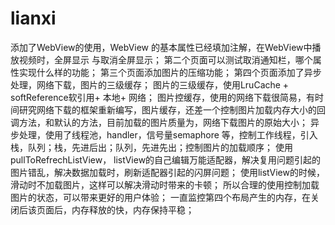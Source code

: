 # lianxi
添加了WebView的使用，WebView 的基本属性已经填加注解，在WebView中播放视频时，全屏显示 与取消全屏显示；
第二个页面可以测试取消通知栏，哪个属性实现什么样的功能；
第三个页面添加图片的压缩功能；
第四个页面添加了异步处理，网络下载，图片的三级缓存；
图片的三级缓存，使用LruCache + softReference软引用+ 本地+ 网络；
图片控缓存，使用的网络下载很简易，有时间研究网络下载的框架重新编写，图片缓存，还差一个控制图片加载内存大小的回调方法，和默认的方法，目前加载的图片质量为，网络下载图片的原始大小；
异步处理，使用了线程池，handler，信号量semaphore 等，控制工作线程，引入栈，队列；栈，先进后出；队列，先进先出；控制图片的加载顺序；
使用pullToRefrechListView，
listView的自己编辑万能适配器，解决复用问题引起的图片错乱，解决数据加载时，刷新适配器引起的闪屏问题；
使用listView的时候，滑动时不加载图片，这样可以解决滑动时带来的卡顿；
所以合理的使用控制加载图片的状态，可以带来更好的用户体验；
一直监控第四个布局产生的内存，在关闭后该页面后，内存释放的快，内存保持平稳；
